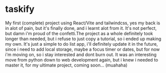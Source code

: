 # taskify
My first (complete) project using React/Vite and tailwindcss, yes my back is in alot of pain, but it's finally done, and i learnt alot from it. It's not perfect, but damn i'm proud of the confetti.The project as a whole definitely took longer than needed, but i refuse to just copy a tutorial, so i ended up making my own. It's just a simple to do list app, i'll definitely update it in the future, since i need to add local storage, maybe a focus timer or dates, but for now i'm moving on, so i stay interested and dont burn out. It was an interesting move from python down to web development again, but i knew i needed to master it, for my ultimate project, coming soon... (muahaha)
